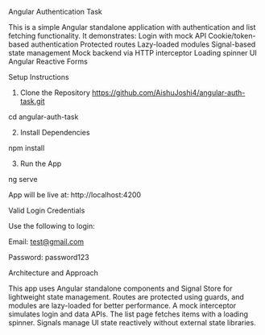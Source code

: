 Angular Authentication Task

This is a simple Angular standalone application with authentication and list fetching functionality. 
It demonstrates:
Login with mock API
Cookie/token-based authentication
Protected routes
Lazy-loaded modules
Signal-based state management
Mock backend via HTTP interceptor
Loading spinner UI
Angular Reactive Forms

Setup Instructions

1. Clone the Repository
https://github.com/AishuJoshi4/angular-auth-task.git

cd angular-auth-task

2. Install Dependencies

npm install

3. Run the App

ng serve

App will be live at: http://localhost:4200

Valid Login Credentials

Use the following to login:

Email: test@gmail.com

Password: password123

Architecture and Approach

This app uses Angular standalone components and Signal Store for lightweight state management. Routes are protected using guards, and modules are lazy-loaded for better performance. A mock interceptor simulates login and data APIs. The list page fetches items with a loading spinner. Signals manage UI state reactively without external state libraries.